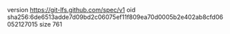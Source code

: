 version https://git-lfs.github.com/spec/v1
oid sha256:6de6513adde7d09bd2c06075ef11f809ea70d0005b2e402ab8cfd06052127015
size 761
